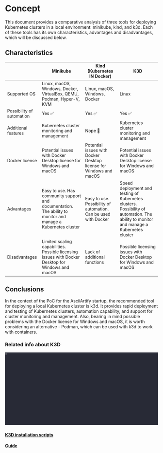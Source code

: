 # Concept

This document provides a comparative analysis of three tools for deploying Kubernetes clusters in a local environment: minikube, kind, and k3d. Each of these tools has its own characteristics, advantages and disadvantages, which will be discussed below.

## Characteristics

|                           |Minikube                                                                                                    |Kind (Kubernetes IN Docker)                                       |K3D                                                                                                                                   |
|---------------------------|------------------------------------------------------------------------------------------------------------|------------------------------------------------------------------|--------------------------------------------------------------------------------------------------------------------------------------|
|Supported OS               |Linux, macOS, Windows, Docker, VirtualBox, QEMU, Podman, Hyper-V, KVM                                       |Linux, macOS, Windows, Docker                                     |Linux                                                                                                                                 |
|Possibility of automation  |Yes ✅                                                                                                      |Yes ✅                                                             |Yes ✅                                                                                                                                |
|Additional features        |Kubernetes cluster monitoring and management                                                                |Nope 🚫                                                           |  Kubernetes cluster monitoring and management                                                                                        |
|Docker license             |Potential issues with Docker Desktop license for Windows and macOS                                          |Potential issues with Docker Desktop license for Windows and macOS|Potential issues with Docker Desktop license for Windows and macOS                                                                    |
|Advantages                 |Easy to use. Has community support and documentation. The ability to monitor and manage a Kubernetes cluster|Easy to use. Possibility of automation. Can be used with Docker   |Speed deployment and testing of Kubernetes clusters. Possibility of automation. The ability to monitor and manage a Kubernetes cluster|
|Disadvantages              |Limited scaling capabilities. Possible licensing issues with Docker Desktop for Windows and macOS           |Lack of additional functions                                      |Possible licensing issues with Docker Desktop for Windows and macOS                                                                   |

## Conclusions

In the context of the PoC for the AsciiArtify startup, the recommended tool for deploying a local Kubernetes cluster is k3d. It provides rapid deployment and testing of Kubernetes clusters, automation capability, and support for cluster monitoring and management. Also, bearing in mind possible problems with the Docker license for Windows and macOS, it is worth considering an alternative - Podman, which can be used with k3d to work with containers.

### Related info about K3D

![Image](../.data/651332.gif)

#### [K3D installation scripts](https://k3d.io/v5.6.0/#installation)
#### [Guide](https://k3d.io/v5.6.0/usage/configfile/)